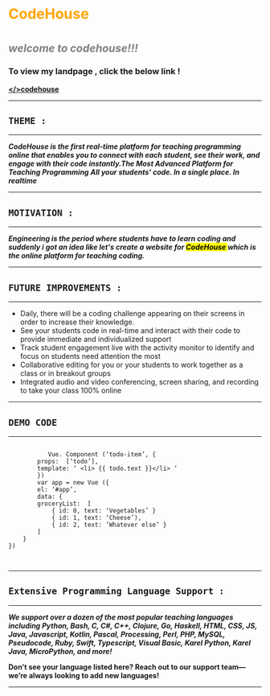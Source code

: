 <h1><b><font color="orange">CodeHouse</font></b><h1>

<h2><I><font color="gray">welcome to codehouse!!!</font></I></h2>

### To view my landpage , click the below link !

**[</>codehouse](https://github.com/neha865/Cognizance/blob/main/TASK%203/codehouse%20landpage.png?raw=true)**

---
## **`THEME :`**
---
***CodeHouse is the first real-time platform for teaching programming online that enables you to connect with each student, see their work, and engage with their code instantly.The Most Advanced Platform for Teaching Programming
All your students' code. In a single place. In realtime***

---
## **`MOTIVATION :`**
---
***Engineering is the period where students have to learn coding and suddenly i got an idea like let's create a website for  <mark> CodeHouse </mark> which is the online platform for teaching coding.***

---
## **`FUTURE IMPROVEMENTS :`**
---
- Daily, there will be a coding challenge appearing on their screens in order to increase their knowledge.
- See your students code in real-time and interact with their code to provide immediate and individualized support
- Track student engagement live with the activity monitor to identify and focus on students need attention the most
- Collaborative editing for you or your students to work together as a class or in breakout groups
- Integrated audio and video conferencing, screen sharing, and recording to take your class 100% online

---
## **`DEMO CODE`**
---
```

           Vue. Component (‘todo-item’, {
        props:  [‘todo’],
        template: ‘ <li> {{ todo.text }}</li> ‘
        })
        var app = new Vue ({
        el: ‘#app’,
        data: {
        groceryList:  [
            { id: 0, text: ‘Vegetables’ }
            { id: 1, text: ‘Cheese’),
            { id: 2, text: ‘Whatever else’ }
        ]
    }
})



```
---
## **`Extensive Programming Language Support : `**
---
***We support over a dozen of the most popular teaching languages including Python, Bash, C, C#, C++, Clojure, Go, Haskell, HTML, CSS, JS, Java, Javascript, Kotlin, Pascal, Processing, Perl, PHP, MySQL, Pseudocode, Ruby, Swift, Typescript, Visual Basic, Karel Python, Karel Java, MicroPython, and more!***


**Don’t see your language listed here? Reach out to our support team—we’re always looking to add new languages!**

---
